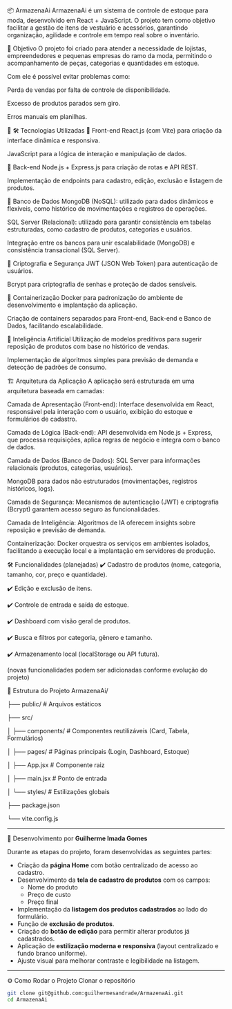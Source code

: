 📦 ArmazenaAi
ArmazenaAi é um sistema de controle de estoque para moda, desenvolvido em React + JavaScript. O projeto tem como objetivo facilitar a gestão de itens de vestuário e acessórios, garantindo organização, agilidade e controle em tempo real sobre o inventário.

🎯 Objetivo
O projeto foi criado para atender a necessidade de lojistas, empreendedores e pequenas empresas do ramo da moda, permitindo o acompanhamento de peças, categorias e quantidades em estoque.

Com ele é possível evitar problemas como:

Perda de vendas por falta de controle de disponibilidade.

Excesso de produtos parados sem giro.

Erros manuais em planilhas.

🚀 🛠️ Tecnologias Utilizadas
🔹 Front-end
React.js (com Vite) para criação da interface dinâmica e responsiva.

JavaScript para a lógica de interação e manipulação de dados.

🔹 Back-end
Node.js + Express.js para criação de rotas e API REST.

Implementação de endpoints para cadastro, edição, exclusão e listagem de produtos.

🔹 Banco de Dados
MongoDB (NoSQL): utilizado para dados dinâmicos e flexíveis, como histórico de movimentações e registros de operações.

SQL Server (Relacional): utilizado para garantir consistência em tabelas estruturadas, como cadastro de produtos, categorias e usuários.

Integração entre os bancos para unir escalabilidade (MongoDB) e consistência transacional (SQL Server).

🔹 Criptografia e Segurança
JWT (JSON Web Token) para autenticação de usuários.

Bcrypt para criptografia de senhas e proteção de dados sensíveis.

🔹 Containerização
Docker para padronização do ambiente de desenvolvimento e implantação da aplicação.

Criação de containers separados para Front-end, Back-end e Banco de Dados, facilitando escalabilidade.

🔹 Inteligência Artificial
Utilização de modelos preditivos para sugerir reposição de produtos com base no histórico de vendas.

Implementação de algoritmos simples para previsão de demanda e detecção de padrões de consumo.

🏗️ Arquitetura da Aplicação
A aplicação será estruturada em uma arquitetura baseada em camadas:

Camada de Apresentação (Front-end):
Interface desenvolvida em React, responsável pela interação com o usuário, exibição do estoque e formulários de cadastro.

Camada de Lógica (Back-end):
API desenvolvida em Node.js + Express, que processa requisições, aplica regras de negócio e integra com o banco de dados.

Camada de Dados (Banco de Dados):
SQL Server para informações relacionais (produtos, categorias, usuários).

MongoDB para dados não estruturados (movimentações, registros históricos, logs).

Camada de Segurança:
Mecanismos de autenticação (JWT) e criptografia (Bcrypt) garantem acesso seguro às funcionalidades.

Camada de Inteligência:
Algoritmos de IA oferecem insights sobre reposição e previsão de demanda.

Containerização:
Docker orquestra os serviços em ambientes isolados, facilitando a execução local e a implantação em servidores de produção.

🛠️ Funcionalidades (planejadas)
✔️ Cadastro de produtos (nome, categoria, tamanho, cor, preço e quantidade).

✔️ Edição e exclusão de itens.

✔️ Controle de entrada e saída de estoque.

✔️ Dashboard com visão geral de produtos.

✔️ Busca e filtros por categoria, gênero e tamanho.

✔️ Armazenamento local (localStorage ou API futura).

(novas funcionalidades podem ser adicionadas conforme evolução do projeto)

📂 Estrutura do Projeto
ArmazenaAi/

├── public/ # Arquivos estáticos

├── src/

│ ├── components/ # Componentes reutilizáveis (Card, Tabela, Formulários)

│ ├── pages/ # Páginas principais (Login, Dashboard, Estoque)

│ ├── App.jsx # Componente raiz

│ ├── main.jsx # Ponto de entrada

│ └── styles/ # Estilizações globais

├── package.json

└── vite.config.js


---

📘 Desenvolvimento por **Guilherme Imada Gomes**

Durante as etapas do projeto, foram desenvolvidas as seguintes partes:

- Criação da **página Home** com botão centralizado de acesso ao cadastro.  
- Desenvolvimento da **tela de cadastro de produtos** com os campos:
  - Nome do produto  
  - Preço de custo  
  - Preço final  
- Implementação da **listagem dos produtos cadastrados** ao lado do formulário.  
- Função de **exclusão de produtos**.  
- Criação do **botão de edição** para permitir alterar produtos já cadastrados.  
- Aplicação de **estilização moderna e responsiva** (layout centralizado e fundo branco uniforme).  
- Ajuste visual para melhorar contraste e legibilidade na listagem.  
---

⚙️ Como Rodar o Projeto
Clonar o repositório  
```bash
git clone git@github.com:guilhermesandrade/ArmazenaAi.git
cd ArmazenaAi
